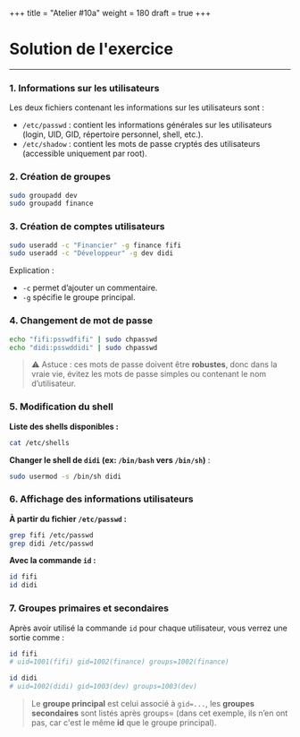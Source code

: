 +++
title = "Atelier #10a"
weight = 180
draft = true
+++

# Solution de l'exercice

---

### **1. Informations sur les utilisateurs**
Les deux fichiers contenant les informations sur les utilisateurs sont :
- `/etc/passwd` : contient les informations générales sur les utilisateurs (login, UID, GID, répertoire personnel, shell, etc.).
- `/etc/shadow` : contient les mots de passe cryptés des utilisateurs (accessible uniquement par root).


### **2. Création de groupes**
```bash
sudo groupadd dev
sudo groupadd finance
```

### **3. Création de comptes utilisateurs**
```bash
sudo useradd -c "Financier" -g finance fifi
sudo useradd -c "Développeur" -g dev didi
```
Explication :
- `-c` permet d’ajouter un commentaire.
- `-g` spécifie le groupe principal.


### **4. Changement de mot de passe**
```bash
echo "fifi:psswdfifi" | sudo chpasswd
echo "didi:psswddidi" | sudo chpasswd
```
> ⚠️ Astuce : ces mots de passe doivent être **robustes**, donc dans la vraie vie, évitez les mots de passe simples ou contenant le nom d’utilisateur.


### **5. Modification du shell**

**Liste des shells disponibles :**
```bash
cat /etc/shells
```

**Changer le shell de `didi` (ex: `/bin/bash` vers `/bin/sh`)** :
```bash
sudo usermod -s /bin/sh didi
```


### **6. Affichage des informations utilisateurs**

**À partir du fichier `/etc/passwd` :**
```bash
grep fifi /etc/passwd
grep didi /etc/passwd
```

**Avec la commande `id` :**
```bash
id fifi
id didi
```

### **7. Groupes primaires et secondaires**

Après avoir utilisé la commande `id` pour chaque utilisateur, vous verrez une sortie comme :

```bash
id fifi
# uid=1001(fifi) gid=1002(finance) groups=1002(finance)

id didi
# uid=1002(didi) gid=1003(dev) groups=1003(dev)
```

> Le **groupe principal** est celui associé à `gid=...`, les **groupes secondaires** sont listés après groups= (dans cet exemple, ils n’en ont pas, car c'est le même **id** que le groupe principal).
